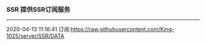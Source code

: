 ### SSR 提供SSR订阅服务
---
2020-04-13 11:16:41 订阅:https://raw.githubusercontent.com/King-1025/server/SSR/DATA
